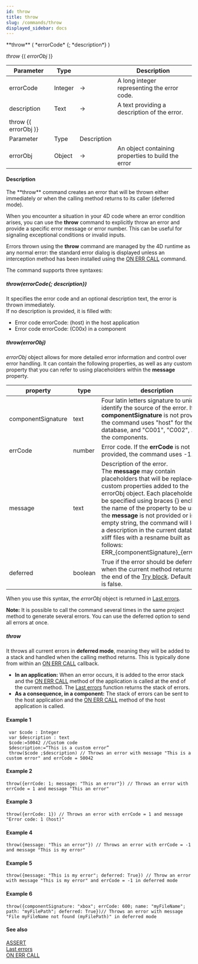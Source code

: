 ```yaml
---
id: throw
title: throw
slug: /commands/throw
displayed_sidebar: docs
---
```


<!--REF #_command_.throw.Syntax-->**throw** ( *errorCode* {; *description*} ) <br/>
*throw* {( *errorObj* )}<!-- END REF-->
<!--REF #_command_.throw.Params-->
| Parameter | Type |  | Description |
| --- | --- | --- | --- |
| errorCode | Integer | &#8594;  | A long integer representing the error code. |
| description | Text | &#8594;  | A text providing a description of the error. |
| throw {( errorObj )} |
| Parameter | Type | Description |
| errorObj | Object | &#8594;  | An object containing properties to build the error |

<!-- END REF-->

#### Description 

<!--REF #_command_.throw.Summary-->The **throw** command creates an error that will be thrown either immediately or when the calling method returns to its caller (deferred mode).<!-- END REF--> 

When you encounter a situation in your 4D code where an error condition arises, you can use the **throw** command to explicitly throw an error and provide a specific error message or error number. This can be useful for signaling exceptional conditions or invalid inputs.

Errors thrown using the **throw** command are managed by the 4D runtime as any normal error: the standard error dialog is displayed unless an interception method has been installed using the [ON ERR CALL](on-err-call.md) command.

The command supports three syntaxes:

##### **throw(errorCode{; description})**

It specifies the error code and an optional description text, the error is thrown immediately.   
If no description is provided, it is filled with:

* Error code errorCode: (host) in the host application
* Error code errorCode: (C00x) in a component

##### **throw(errorObj)**

*errorObj* object allows for more detailed error information and control over error handling. It can contain the following properties, as well as any custom property that you can refer to using placeholders within the **message** property. 

| **property**       | **type** | **description**                                                                                                                                                                                                                                                                                                                                                                                                                                                          |
| ------------------ | -------- | ------------------------------------------------------------------------------------------------------------------------------------------------------------------------------------------------------------------------------------------------------------------------------------------------------------------------------------------------------------------------------------------------------------------------------------------------------------------------ |
| componentSignature | text     | Four latin letters signature to uniquely identify the source of the error. If the **componentSignature** is not provided, the command uses "host" for the host database, and "C001", "C002", ... for the components.                                                                                                                                                                                                                                                     |
| errCode            | number   | Error code. If the **errCode** is not provided, the command uses -1.                                                                                                                                                                                                                                                                                                                                                                                                     |
| message            | text     | Description of the error.<br/> The **message** may contain placeholders that will be replaced by custom properties added to the errorObj object. Each placeholder must be specified using braces {} enclosing the name of the property to be used. If the **message** is not provided or is an empty string, the command will look for a description in the current database xliff files with a resname built as follows: ERR\_{componentSignature}\_{errCode}". |
| deferred           | boolean  | True if the error should be deferred when the current method returns or at the end of the [Try block](https:developer.4d.com/docs/Concepts/error-handling#trycatchend-try). Default value is false.                                                                                                                                                                                                                                                                      |

When you use this syntax, the *errorObj* object is returned in [Last errors](last-errors.md).

**Note:** It is possible to call the command several times in the same project method to generate several errors. You can use the deferred option to send all errors at once.

##### **throw** 

It throws all current errors in **deferred mode**, meaning they will be added to a stack and handled when the calling method returns. This is typically done from within an [ON ERR CALL](on-err-call.md) callback.

* **In an application:** When an error occurs, it is added to the error stack and the [ON ERR CALL](on-err-call.md) method of the application is called at the end of the current method. The [Last errors](last-errors.md) function returns the stack of errors.
* **As a consequence, in a component:** The stack of errors can be sent to the host application and the [ON ERR CALL](on-err-call.md) method of the host application is called.

#### Example 1 

```4d
 var $code : Integer
 var $description : text
 $code:=50042 //Custom code
 $description:=“This is a custom error”
 throw($code ;$description) // Throws an error with message "This is a custom error" and errCode = 50042
```

#### Example 2 

```RAW
throw({errCode: 1; message: "This an error"}) // Throws an error with errCode = 1 and message "This an error"
```

#### Example 3 

```RAW
throw({errCode: 1}) // Throws an error with errCode = 1 and message "Error code: 1 (host)"
```

#### Example 4 

```RAW
throw({message: "This an error"}) // Throws an error with errCode = -1 and message "This is my error"
```

#### Example 5 

```RAW
throw({message: "This is my error"; deferred: True}) // Throw an error with message "This is my error" and errCode = -1 in deferred mode
```

#### Example 6 

```RAW
throw({componentSignature: "xbox"; errCode: 600; name: "myFileName"; path: "myFilePath"; deferred: True})// Throws an error with message "File myFileName not found (myFilePath)" in deferred mode
```

#### See also 

[ASSERT](assert.md)  
[Last errors](last-errors.md)  
[ON ERR CALL](on-err-call.md)  